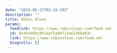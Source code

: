 ```yaml
---
date: "2024-05-21T03:18:39Z"
description: ""
title: Robin Sloan
params:
  feedlink: https://www.robinsloan.com/feed.xml
  id: 0c45e689c061daf5a86f13a6336bb03c
  link: https://www.robinsloan.com/feed.xml
  blogrolls: []
---
```

